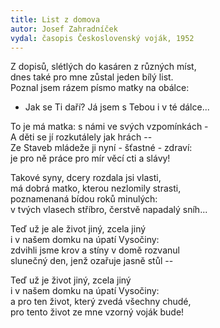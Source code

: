 ```yaml
---
title: List z domova
autor: Josef Zahradníček
vydal: časopis Československý voják, 1952
---
```


Z dopisů, slétlých do kasáren z různých míst,  
dnes také pro mne zůstal jeden bílý list.  
Poznal jsem rázem písmo matky na obálce:   
- Jak se Ti daří? Já jsem s Tebou i v té dálce...

To je má matka: s námi ve svých vzpomínkách -   
A děti se jí rozkutálely jak hrách --   
Ze Staveb mládeže ji nyní - šťastné - zdraví:   
je pro ně práce pro mír věcí cti a slávy!

Takové syny, dcery rozdala jsi vlasti,   
má dobrá matko, kterou nezlomily strasti,   
poznamenaná bídou roků minulých:   
v tvých vlasech stříbro, čerstvě napadalý sníh...

Teď už je ale život jiný, zcela jiný   
i v našem domku na úpatí Vysočiny:   
zdvihli jsme krov a stíny v domě rozvanul   
slunečný den, jenž ozařuje jasně stůl --

Teď už je život jiný, zcela jiný   
i v našem domku na úpatí Vysočiny:   
a pro ten život, který zvedá všechny chudé,   
pro tento život ze mne vzorný voják bude!

